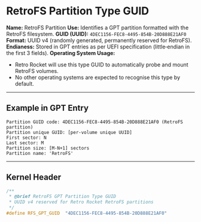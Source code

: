 # RetroFS Partition Type GUID

**Name:** RetroFS Partition
**Use:** Identifies a GPT partition formatted with the RetroFS filesystem.
**GUID (UUID):** `4DEC1156-FEC8-4495-854B-20D888E21AF0`
**Format:** UUID v4 (randomly generated, permanently reserved for RetroFS).
**Endianess:** Stored in GPT entries as per UEFI specification (little‑endian in the first 3 fields).
**Operating System Usage:**

* Retro Rocket will use this type GUID to automatically probe and mount RetroFS volumes.
* No other operating systems are expected to recognise this type by default.

---

## Example in GPT Entry

```
Partition GUID code: 4DEC1156-FEC8-4495-854B-20D888E21AF0 (RetroFS partition)
Partition unique GUID: [per‑volume unique UUID]
First sector: N
Last sector: M
Partition size: [M‑N+1] sectors
Partition name: 'RetroFS'
```

---

## Kernel Header

```c
/**
 * @brief RetroFS GPT Partition Type GUID
 * UUID v4 reserved for Retro Rocket RetroFS partitions
 */
#define RFS_GPT_GUID  "4DEC1156-FEC8-4495-854B-20D888E21AF0"
```

